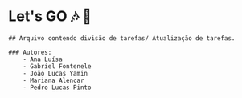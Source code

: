 # Let's GO :notes: :musical_note:
    
    ## Arquivo contendo divisão de tarefas/ Atualização de tarefas.

    ### Autores:
        - Ana Luísa 
        - Gabriel Fontenele
        - João Lucas Yamin
        - Mariana Alencar
        - Pedro Lucas Pinto

